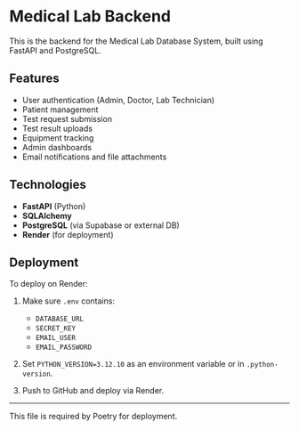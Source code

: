 # Medical Lab Backend

This is the backend for the Medical Lab Database System, built using FastAPI and PostgreSQL.

## Features

- User authentication (Admin, Doctor, Lab Technician)
- Patient management
- Test request submission
- Test result uploads
- Equipment tracking
- Admin dashboards
- Email notifications and file attachments

## Technologies

- **FastAPI** (Python)
- **SQLAlchemy**
- **PostgreSQL** (via Supabase or external DB)
- **Render** (for deployment)

## Deployment

To deploy on Render:

1. Make sure `.env` contains:
    - `DATABASE_URL`
    - `SECRET_KEY`
    - `EMAIL_USER`
    - `EMAIL_PASSWORD`

2. Set `PYTHON_VERSION=3.12.10` as an environment variable or in `.python-version`.

3. Push to GitHub and deploy via Render.

---

This file is required by Poetry for deployment.
